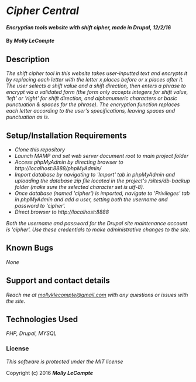 # _Cipher Central_

#### _Encryption tools website with shift cipher, made in Drupal, 12/2/16_

#### By _**Molly LeCompte**_

## Description

_The shift cipher tool in this website takes user-inputted text and encrypts it by replacing each letter with the letter x places before or x places after it. The user selects a shift value and a shift direction, then enters a phrase to encrypt via a validated form (the form only accepts integers for shift value, 'left' or 'right' for shift direction, and alphanumeric characters or basic punctuation & spaces for the phrase). The encryption function replaces each letter according to the user's specifications, leaving spaces and punctuation as is._

## Setup/Installation Requirements

* _Clone this repository_
* _Launch MAMP and set web server document root to main project folder_
* _Access phpMyAdmin by directing browser to http://localhost:8888/phpMyAdmin/_
* _Import database by navigating to 'Import' tab in phpMyAdmin and uploading the database zip file located in the project's /sites/db-backup folder (make sure the selected character set is utf-8)._
* _Once database (named 'cipher') is imported, navigate to 'Privileges' tab in phpMyAdmin and add a user, setting both the username and password to 'cipher'._
* _Direct browser to http://localhost:8888_

_Both the username and password for the Drupal site maintenance account is 'cipher'. Use these credentials to make administrative changes to the site._

## Known Bugs

_None_

## Support and contact details

_Reach me at mollyklecompte@gmail.com with any questions or issues with the site._

## Technologies Used

_PHP, Drupal, MYSQL_


### License

*This software is protected under the MIT license*

Copyright (c) 2016 **_Molly LeCompte_**
